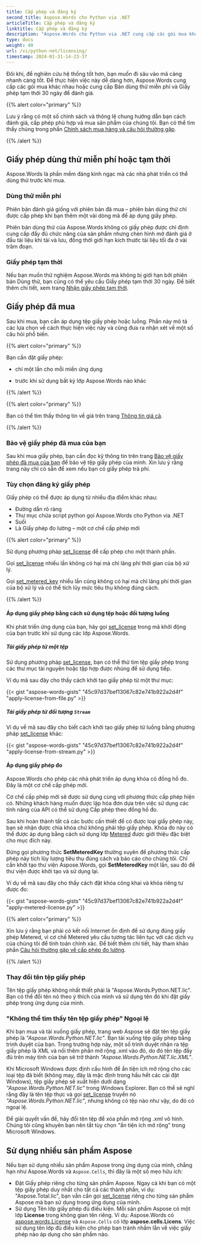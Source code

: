 ```yaml
---
title: Cấp phép và đăng ký
second_title: Aspose.Words cho Python via .NET
articleTitle: Cấp phép và đăng ký
linktitle: Cấp phép và đăng ký
description: "Aspose.Words cho Python via .NET cung cấp các gói mua khác nhau hoặc cung cấp Bản dùng thử miễn phí và Giấy phép tạm thời 30 ngày để đánh giá bằng cách sử dụng các chính sách Cấp phép và Đăng ký."
type: docs
weight: 40
url: /vi/python-net/licensing/
timestamp: 2024-01-31-14-23-37
---
```


Đôi khi, để nghiên cứu hệ thống tốt hơn, bạn muốn đi sâu vào mã càng nhanh càng tốt. Để thực hiện việc này dễ dàng hơn, Aspose.Words cung cấp các gói mua khác nhau hoặc cung cấp Bản dùng thử miễn phí và Giấy phép tạm thời 30 ngày để đánh giá.

{{% alert color="primary" %}}

Lưu ý rằng có một số chính sách và thông lệ chung hướng dẫn bạn cách đánh giá, cấp phép phù hợp và mua sản phẩm của chúng tôi. Bạn có thể tìm thấy chúng trong phần [Chính sách mua hàng và câu hỏi thường gặp](https://purchase.aspose.com/policies/).

{{% /alert %}}

## Giấy phép dùng thử miễn phí hoặc tạm thời

Aspose.Words là phần mềm đáng kinh ngạc mà các nhà phát triển có thể dùng thử trước khi mua.

### Dùng thử miễn phí

Phiên bản đánh giá giống với phiên bản đã mua – phiên bản dùng thử chỉ được cấp phép khi bạn thêm một vài dòng mã để áp dụng giấy phép.

Phiên bản dùng thử của Aspose.Words không có giấy phép được chỉ định cung cấp đầy đủ chức năng của sản phẩm nhưng chèn hình mờ đánh giá ở đầu tài liệu khi tải và lưu, đồng thời giới hạn kích thước tài liệu tối đa ở vài trăm đoạn.

### Giấy phép tạm thời

Nếu bạn muốn thử nghiệm Aspose.Words mà không bị giới hạn bởi phiên bản Dùng thử, bạn cũng có thể yêu cầu Giấy phép tạm thời 30 ngày. Để biết thêm chi tiết, xem trang [Nhận giấy phép tạm thời](https://purchase.aspose.com/temporary-license/).

## Giấy phép đã mua

Sau khi mua, bạn cần áp dụng tệp giấy phép hoặc luồng. Phần này mô tả các lựa chọn về cách thực hiện việc này và cũng đưa ra nhận xét về một số câu hỏi phổ biến.

{{% alert color="primary" %}}

Bạn cần đặt giấy phép:

* chỉ một lần cho mỗi miền ứng dụng

* trước khi sử dụng bất kỳ lớp Aspose.Words nào khác

{{% /alert %}}

{{% alert color="primary" %}}

Bạn có thể tìm thấy thông tin về giá trên trang [Thông tin giá cả](https://purchase.aspose.com/pricing/words/family/).

{{% /alert %}}

### Bảo vệ giấy phép đã mua của bạn

Sau khi mua giấy phép, bạn cần đọc kỹ thông tin trên trang [Bảo vệ giấy phép đã mua của bạn](https://purchase.aspose.com/orders/protecting-your-license-file) để bảo vệ tệp giấy phép của mình. Xin lưu ý rằng trang này chỉ có sẵn để xem nếu bạn có giấy phép trả phí.

### Tùy chọn đăng ký giấy phép

Giấy phép có thể được áp dụng từ nhiều địa điểm khác nhau:

* Đường dẫn rõ ràng
* Thư mục chứa script python gọi Aspose.Words cho Python via .NET
* Suối
* Là Giấy phép đo lường – một cơ chế cấp phép mới

{{% alert color="primary" %}}

Sử dụng phương pháp [set_license](https://reference.aspose.com/words/python-net/aspose.words/license/set_license/) để cấp phép cho một thành phần.

Gọi [set_license](https://reference.aspose.com/words/python-net/aspose.words/license/set_license/) nhiều lần không có hại mà chỉ lãng phí thời gian của bộ xử lý.

Gọi [set_metered_key](https://reference.aspose.com/words/python-net/aspose.words/metered/set_metered_key/#str_str) nhiều lần cũng không có hại mà chỉ lãng phí thời gian của bộ xử lý và có thể tích lũy mức tiêu thụ không đúng cách.

{{% /alert %}}

#### Áp dụng giấy phép bằng cách sử dụng tệp hoặc đối tượng luồng

Khi phát triển ứng dụng của bạn, hãy gọi [set_license](https://reference.aspose.com/words/python-net/aspose.words/license/set_license/) trong mã khởi động của bạn trước khi sử dụng các lớp Aspose.Words.

##### Tải giấy phép từ một tệp

Sử dụng phương pháp [set_license](https://reference.aspose.com/words/python-net/aspose.words/license/set_license/), bạn có thể thử tìm tệp giấy phép trong các thư mục tài nguyên hoặc tập hợp được nhúng để sử dụng tiếp.

Ví dụ mã sau đây cho thấy cách khởi tạo giấy phép từ một thư mục:

{{< gist "aspose-words-gists" "45c97d37bef13067c82e741b922a2d4f" "apply-license-from-file.py" >}}

##### Tải giấy phép từ đối tượng `Stream`

Ví dụ về mã sau đây cho biết cách khởi tạo giấy phép từ luồng bằng phương pháp [set_license](https://reference.aspose.com/words/python-net/aspose.words/license/set_license/) khác:

{{< gist "aspose-words-gists" "45c97d37bef13067c82e741b922a2d4f" "apply-license-from-stream.py" >}}

#### Áp dụng giấy phép đo

Aspose.Words cho phép các nhà phát triển áp dụng khóa có đồng hồ đo. Đây là một cơ chế cấp phép mới.

Cơ chế cấp phép mới sẽ được sử dụng cùng với phương thức cấp phép hiện có. Những khách hàng muốn được lập hóa đơn dựa trên việc sử dụng các tính năng của API có thể sử dụng Cấp phép theo đồng hồ đo.

Sau khi hoàn thành tất cả các bước cần thiết để có được loại giấy phép này, bạn sẽ nhận được chìa khóa chứ không phải tệp giấy phép. Khóa đo này có thể được áp dụng bằng cách sử dụng lớp [Metered](https://reference.aspose.com/words/python-net/aspose.words/metered/) được giới thiệu đặc biệt cho mục đích này.

Đừng gọi phương thức **SetMeteredKey** thường xuyên để phương thức cấp phép này tích lũy lượng tiêu thụ đúng cách và báo cáo cho chúng tôi. Chỉ cần khởi tạo thư viện Aspose.Words, gọi **SetMeteredKey** một lần, sau đó để thư viện được khởi tạo và sử dụng lại.

Ví dụ về mã sau đây cho thấy cách đặt khóa công khai và khóa riêng tư được đo:

{{< gist "aspose-words-gists" "45c97d37bef13067c82e741b922a2d4f" "apply-metered-license.py" >}}

{{% alert color="primary" %}}

Xin lưu ý rằng bạn phải có kết nối Internet ổn định để sử dụng đúng giấy phép Metered, vì cơ chế Metered yêu cầu tương tác liên tục với các dịch vụ của chúng tôi để tính toán chính xác. Để biết thêm chi tiết, hãy tham khảo phần [Câu hỏi thường gặp về cấp phép đo lường](https://purchase.aspose.com/faqs/licensing/metered/).

{{% /alert %}}

### Thay đổi tên tệp giấy phép

Tên tệp giấy phép không nhất thiết phải là "Aspose.Words.Python.NET.lic". Bạn có thể đổi tên nó theo ý thích của mình và sử dụng tên đó khi đặt giấy phép trong ứng dụng của mình.

### "Không thể tìm thấy tên tệp giấy phép" Ngoại lệ

Khi bạn mua và tải xuống giấy phép, trang web Aspose sẽ đặt tên tệp giấy phép là *"Aspose.Words.Python.NET.lic"*. Bạn tải xuống tệp giấy phép bằng trình duyệt của bạn. Trong trường hợp này, một số trình duyệt nhận ra tệp giấy phép là XML và nối thêm phần mở rộng .xml vào đó, do đó tên tệp đầy đủ trên máy tính của bạn sẽ trở thành *"Aspose.Words.Python.NET.lic.XML"*.

Khi Microsoft Windows được định cấu hình để ẩn tiện ích mở rộng cho các loại tệp đã biết (không may, đây là mặc định trong hầu hết các cài đặt Windows), tệp giấy phép sẽ xuất hiện dưới dạng *"Aspose.Words.Python.NET.lic"* trong Windows Explorer. Bạn có thể sẽ nghĩ rằng đây là tên tệp thực và gọi [set_license](https://reference.aspose.com/words/python-net/aspose.words/license/set_license/) truyền nó *"Aspose.Words.Python.NET.lic"*, nhưng không có tệp nào như vậy, do đó có ngoại lệ.

Để giải quyết vấn đề, hãy đổi tên tệp để xóa phần mở rộng .xml vô hình. Chúng tôi cũng khuyên bạn nên tắt tùy chọn "ẩn tiện ích mở rộng" trong Microsoft Windows.

## Sử dụng nhiều sản phẩm Aspose

Nếu bạn sử dụng nhiều sản phẩm Aspose trong ứng dụng của mình, chẳng hạn như Aspose.Words và `Aspose.Cells`, thì đây là một số mẹo hữu ích:

* Đặt Giấy phép riêng cho từng sản phẩm Aspose. Ngay cả khi bạn có một tệp giấy phép duy nhất cho tất cả các thành phần, ví dụ: "Aspose.Total.lic", bạn vẫn cần gọi [set_license](https://reference.aspose.com/words/python-net/aspose.words/license/set_license/) riêng cho từng sản phẩm Aspose mà bạn sử dụng trong ứng dụng của mình.
* Sử dụng Tên lớp giấy phép đủ điều kiện. Mỗi sản phẩm Aspose có một lớp **License** trong không gian tên riêng. Ví dụ: Aspose.Words có [aspose.words.License](https://reference.aspose.com/words/python-net/aspose.words/license/) và `Aspose.Cells` có lớp **aspose.cells.Licens**. Việc sử dụng tên lớp đủ điều kiện cho phép bạn tránh nhầm lẫn về việc giấy phép nào áp dụng cho sản phẩm nào.
